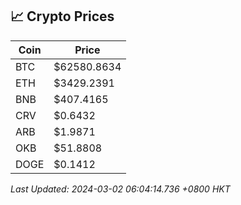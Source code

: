 ## 📈 Crypto Prices

| Coin | Price |
| ---- | ----- |
| BTC | $62580.8634 |
| ETH | $3429.2391 |
| BNB | $407.4165 |
| CRV | $0.6432 |
| ARB | $1.9871 |
| OKB | $51.8808 |
| DOGE | $0.1412 |

_Last Updated: 2024-03-02 06:04:14.736 +0800 HKT_